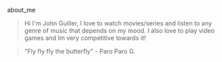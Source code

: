 about_me
> Hi I'm John Guiller, I love to watch movies/series and listen to any genre of music that depends on my mood. I also love to play video games and Im very competitive towards it!



> "Fly fly fly the butterfly" - Paro Paro G.
